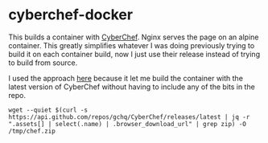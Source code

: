 # cyberchef-docker
This builds a container with [CyberChef](https://github.com/gchq/CyberChef). Nginx serves the page on an alpine container. This greatly simplifies whatever I was doing previously trying to build it on each container build, now I just use their release instead of trying to build from source. 

I used the approach [here](https://starkandwayne.com/blog/how-to-download-the-latest-release-from-github/) because it let me build the container with the latest version of CyberChef without having to include any of the bits in the repo. 

```
wget --quiet $(curl -s https://api.github.com/repos/gchq/CyberChef/releases/latest | jq -r ".assets[] | select(.name) | .browser_download_url" | grep zip) -O /tmp/chef.zip
```
